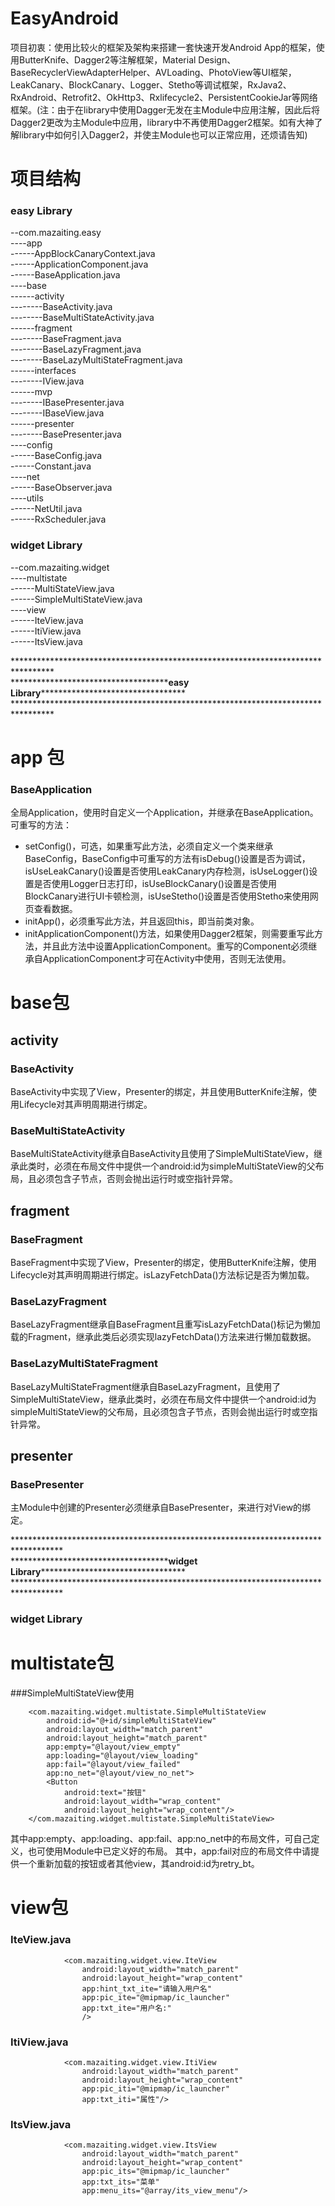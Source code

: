 # EasyAndroid
项目初衷：使用比较火的框架及架构来搭建一套快速开发Android App的框架，使用ButterKnife、Dagger2等注解框架，Material Design、BaseRecyclerViewAdapterHelper、AVLoading、PhotoView等UI框架，LeakCanary、BlockCanary、Logger、Stetho等调试框架，RxJava2、RxAndroid、Retrofit2、OkHttp3、Rxlifecycle2、PersistentCookieJar等网络框架。(注：由于在library中使用Dagger无发在主Module中应用注解，因此后将Dagger2更改为主Module中应用，library中不再使用Dagger2框架。如有大神了解library中如何引入Dagger2，并使主Module也可以正常应用，还烦请告知)

# 项目结构
### easy Library
--com.mazaiting.easy<Br/>
	----app<Br/>
		------AppBlockCanaryContext.java<Br/>
		------ApplicationComponent.java<Br/>
		------BaseApplication.java<Br/>
	----base<Br/>
		------activity<Br/>
			--------BaseActivity.java<Br/>
			--------BaseMultiStateActivity.java<Br/>
		------fragment<Br/>
			--------BaseFragment.java<Br/>
			--------BaseLazyFragment.java<Br/>
			--------BaseLazyMultiStateFragment.java<Br/>
		------interfaces<Br/>
			--------IView.java<Br/>
		------mvp<Br/>
			--------IBasePresenter.java<Br/>
			--------IBaseView.java<Br/>
		------presenter<Br/>
			--------BasePresenter.java<Br/>
	----config<Br/>
		------BaseConfig.java<Br/>
		------Constant.java<Br/>
	----net<Br/>
		------BaseObserver.java<Br/>
	----utils<Br/>
		------NetUtil.java<Br/>
		------RxScheduler.java<Br/>

### widget Library<Br/>
--com.mazaiting.widget<Br/>
	----multistate<Br/>
		------MultiStateView.java<Br/>
		------SimpleMultiStateView.java<Br/>
	----view<Br/>
		------IteView.java<Br/>
		------ItiView.java<Br/>
		------ItsView.java<Br/>

*********************************************************************************<Br/>
\*\*\*\*\*\*\*\*\*\*\*\*\*\*\*\*\*\*\*\*\*\*\*\*\*\*\*\*\*\*\*\*\*\*\*\***easy Library**\*\*\*\*\*\*\*\*\*\*\*\*\*\*\*\*\*\*\*\*\*\*\*\*\*\*\*\*\*\*\*\*\*<Br/>
*********************************************************************************<Br/>

# app 包<Br/>
### BaseApplication<Br/>
全局Application，使用时自定义一个Application，并继承在BaseApplication。可重写的方法：
- setConfig()，可选，如果重写此方法，必须自定义一个类来继承BaseConfig，BaseConfig中可重写的方法有isDebug()设置是否为调试，isUseLeakCanary()设置是否使用LeakCanary内存检测，isUseLogger()设置是否使用Logger日志打印，isUseBlockCanary()设置是否使用BlockCanary进行UI卡顿检测，isUseStetho()设置是否使用Stetho来使用网页查看数据。
- initApp()，必须重写此方法，并且返回this，即当前类对象。
- initApplicationComponent()方法，如果使用Dagger2框架，则需要重写此方法，并且此方法中设置ApplicationComponent。重写的Component必须继承自ApplicationComponent才可在Activity中使用，否则无法使用。

# base包<Br/>
## activity<Br/>
### BaseActivity<Br/>
BaseActivity中实现了View，Presenter的绑定，并且使用ButterKnife注解，使用Lifecycle对其声明周期进行绑定。
### BaseMultiStateActivity<Br/>
BaseMultiStateActivity继承自BaseActivity且使用了SimpleMultiStateView，继承此类时，必须在布局文件中提供一个android:id为simpleMultiStateView的父布局，且必须包含子节点，否则会抛出运行时或空指针异常。
## fragment<Br/>
### BaseFragment<Br/>
BaseFragment中实现了View，Presenter的绑定，使用ButterKnife注解，使用Lifecycle对其声明周期进行绑定。isLazyFetchData()方法标记是否为懒加载。
### BaseLazyFragment<Br/>
BaseLazyFragment继承自BaseFragment且重写isLazyFetchData()标记为懒加载的Fragment，继承此类后必须实现lazyFetchData()方法来进行懒加载数据。
### BaseLazyMultiStateFragment<Br/>
BaseLazyMultiStateFragment继承自BaseLazyFragment，且使用了SimpleMultiStateView，继承此类时，必须在布局文件中提供一个android:id为simpleMultiStateView的父布局，且必须包含子节点，否则会抛出运行时或空指针异常。
## presenter<Br/>
### BasePresenter<Br/>
主Module中创建的Presenter必须继承自BasePresenter，来进行对View的绑定。

***********************************************************************************<Br/>
\*\*\*\*\*\*\*\*\*\*\*\*\*\*\*\*\*\*\*\*\*\*\*\*\*\*\*\*\*\*\*\*\*\*\*\***widget Library**\*\*\*\*\*\*\*\*\*\*\*\*\*\*\*\*\*\*\*\*\*\*\*\*\*\*\*\*\*\*\*\*\*<Br/>
***********************************************************************************<Br/>
### widget Library<Br/>
# multistate包<Br/>
###SimpleMultiStateView使用<Br/>
```
    <com.mazaiting.widget.multistate.SimpleMultiStateView
        android:id="@+id/simpleMultiStateView"
        android:layout_width="match_parent"
        android:layout_height="match_parent"
        app:empty="@layout/view_empty"
        app:loading="@layout/view_loading"
        app:fail="@layout/view_failed"
        app:no_net="@layout/view_no_net">
        <Button
            android:text="按钮"
            android:layout_width="wrap_content"
            android:layout_height="wrap_content"/>
    </com.mazaiting.widget.multistate.SimpleMultiStateView>
```
其中app:empty、app:loading、app:fail、app:no_net中的布局文件，可自己定义，也可使用Module中已定义好的布局。
其中，app:fail对应的布局文件中请提供一个重新加载的按钮或者其他view，其android:id为retry_bt。
# view包<Br/>
### IteView.java<Br/>
```
            <com.mazaiting.widget.view.IteView
                android:layout_width="match_parent"
                android:layout_height="wrap_content"
                app:hint_txt_ite="请输入用户名"
                app:pic_ite="@mipmap/ic_launcher"
                app:txt_ite="用户名:"
                />
```
### ItiView.java<Br/>
```
            <com.mazaiting.widget.view.ItiView
                android:layout_width="match_parent"
                android:layout_height="wrap_content"
                app:pic_iti="@mipmap/ic_launcher"
                app:txt_iti="属性"/>
```
### ItsView.java<Br/>
```
            <com.mazaiting.widget.view.ItsView
                android:layout_width="match_parent"
                android:layout_height="wrap_content"
                app:pic_its="@mipmap/ic_launcher"
                app:txt_its="菜单"
                app:menu_its="@array/its_view_menu"/>
```
